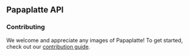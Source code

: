## Papaplatte API

### Contributing

We welcome and appreciate any images of Papaplatte!
To get started, check out our [contribution guide](https://github.com/sprechblase/papaplatte-api/blob/main/CONTRIBUTING.md).
